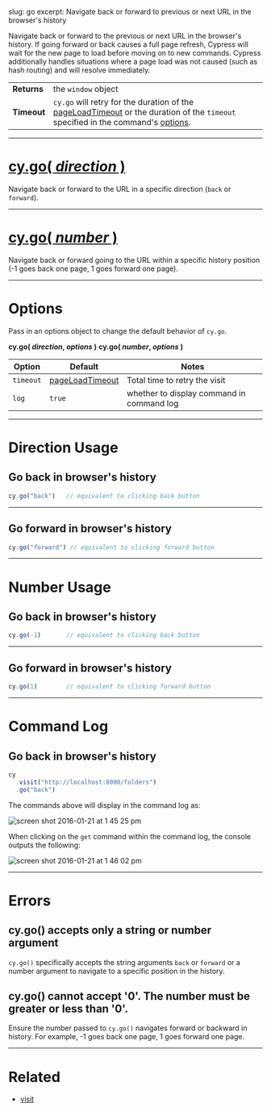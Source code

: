 slug: go
excerpt: Navigate back or forward to previous or next URL in the browser's history

Navigate back or forward to the previous or next URL in the browser's history. If going forward or back causes a full page refresh, Cypress will wait for the new page to load before moving on to new commands. Cypress additionally handles situations where a page load was not caused (such as hash routing) and will resolve immediately.

| | |
|--- | --- |
| **Returns** | the `window` object |
| **Timeout** | `cy.go` will retry for the duration of the [pageLoadTimeout](https://on.cypress.io/guides/configuration#timeouts) or the duration of the `timeout` specified in the command's [options](#options).  |

***

# [cy.go( *direction* )](#direction-usage)

Navigate back or forward to the URL in a specific direction (`back` or `forward`).

***

# [cy.go( *number* )](#number-usage)

Navigate back or forward going to the URL within a specific history position (-1 goes back one page, 1 goes forward one page).

***

# Options

Pass in an options object to change the default behavior of `cy.go`.

**cy.go( *direction*, *options* )**
**cy.go( *number*, *options* )**

Option | Default | Notes
--- | --- | ---
`timeout`      | [pageLoadTimeout](https://on.cypress.io/guides/configuration#timeouts) | Total time to retry the visit
`log` | `true` | whether to display command in command log

***

# Direction Usage

## Go back in browser's history

```javascript
cy.go("back")   // equivalent to clicking back button
```

***


## Go forward in browser's history

```javascript
cy.go("forward") // equivalent to clicking forward button
```

***

# Number Usage

## Go back in browser's history

```javascript
cy.go(-1)       // equivalent to clicking back button
```

***

## Go forward in browser's history

```javascript
cy.go(1)        // equivalent to clicking forward button
```

***

# Command Log

## Go back in browser's history

```javascript
cy
  .visit("http://localhost:8000/folders")
  .go("back")
```

The commands above will display in the command log as:

![screen shot 2016-01-21 at 1 45 25 pm](https://cloud.githubusercontent.com/assets/1271364/12491029/c33087f0-c046-11e5-8475-4e6c35296085.png)

When clicking on the `get` command within the command log, the console outputs the following:

![screen shot 2016-01-21 at 1 46 02 pm](https://cloud.githubusercontent.com/assets/1271364/12491359/b22e569c-c048-11e5-8ec3-f46217a19fc1.png)

***

# Errors

## cy.go() accepts only a string or number argument

`cy.go()` specifically accepts the string arguments `back` or `forward` or a number argument to navigate to a specific position in the history.

## cy.go() cannot accept '0'. The number must be greater or less than '0'.

Ensure the number passed to `cy.go()` navigates forward or backward in history. For example, -1 goes back one page, 1 goes forward one page.

***

# Related

- [visit](https://on.cypress.io/api/visit)
